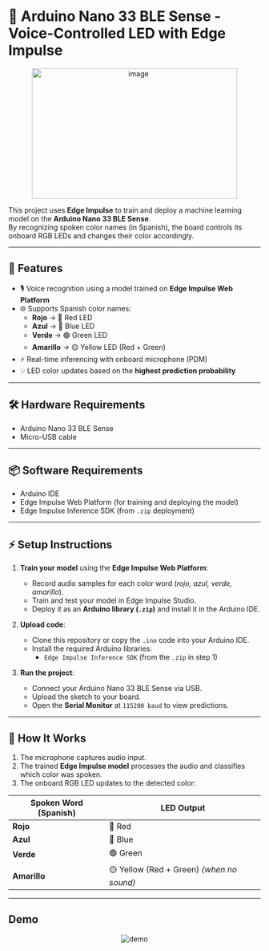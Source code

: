# 🎤 Arduino Nano 33 BLE Sense - Voice-Controlled LED with Edge Impulse

<p align="center">
  <img width="410" height="260" alt="image" src="https://github.com/user-attachments/assets/32add870-18a0-4b51-a934-33752d2ab136" />
</p>

This project uses **Edge Impulse** to train and deploy a machine learning model on the **Arduino Nano 33 BLE Sense**.  
By recognizing spoken color names (in Spanish), the board controls its onboard RGB LEDs and changes their color accordingly.  

---

## 🚀 Features  
- 🎙️ Voice recognition using a model trained on **Edge Impulse Web Platform**  
- 🌐 Supports Spanish color names:  
  - **Rojo** → 🔴 Red LED  
  - **Azul** → 🔵 Blue LED  
  - **Verde** → 🟢 Green LED  
  - **Amarillo** → 🟡 Yellow LED (Red + Green)  
- ⚡ Real-time inferencing with onboard microphone (PDM)  
- 💡 LED color updates based on the **highest prediction probability**  

---

## 🛠️ Hardware Requirements  
- Arduino Nano 33 BLE Sense  
- Micro-USB cable  

---

## 📦 Software Requirements  
- Arduino IDE  
- Edge Impulse Web Platform (for training and deploying the model)  
- Edge Impulse Inference SDK (from `.zip` deployment)  

---

## ⚡ Setup Instructions  
1. **Train your model** using the **Edge Impulse Web Platform**:  
   - Record audio samples for each color word (*rojo, azul, verde, amarillo*).  
   - Train and test your model in Edge Impulse Studio.  
   - Deploy it as an **Arduino library (`.zip`)** and install it in the Arduino IDE.  

2. **Upload code**:  
   - Clone this repository or copy the `.ino` code into your Arduino IDE.  
   - Install the required Arduino libraries:  
     - `Edge Impulse Inference SDK` (from the `.zip` in step 1)  

3. **Run the project**:  
   - Connect your Arduino Nano 33 BLE Sense via USB.  
   - Upload the sketch to your board.  
   - Open the **Serial Monitor** at `115200 baud` to view predictions.  

---

## 🎨 How It Works  
1. The microphone captures audio input.  
2. The trained **Edge Impulse model** processes the audio and classifies which color was spoken.  
3. The onboard RGB LED updates to the detected color:  

<div align="center">

| Spoken Word (Spanish) | LED Output                               |
|------------------------|------------------------------------------|
| **Rojo**               | 🔴 Red                                  |
| **Azul**               | 🔵 Blue                                 |
| **Verde**              | 🟢 Green                                |
| **Amarillo**           | 🟡 Yellow (Red + Green) *(when no sound)* |

</div>

---


## Demo







<p align="center">
  <img src="https://github.com/user-attachments/assets/bf858112-76dc-42fc-85ab-d541c4a9e6e3" alt="demo" />
</p>



